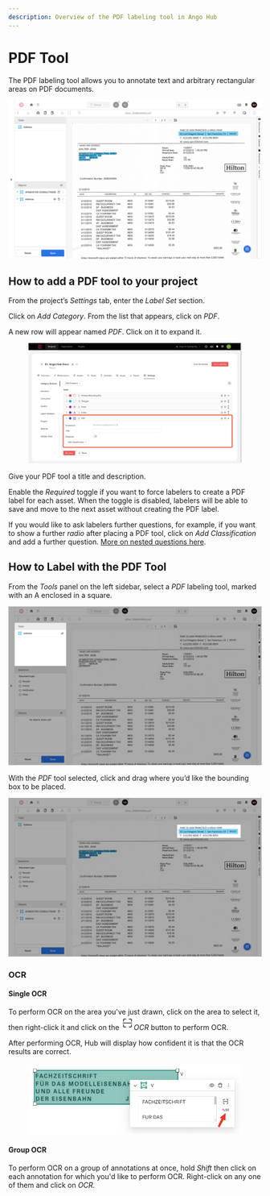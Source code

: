 ```yaml
---
description: Overview of the PDF labeling tool in Ango Hub
---
```


# PDF Tool

The PDF labeling tool allows you to annotate text and arbitrary rectangular areas on PDF documents.

![](<../../.gitbook/assets/image (112).png>)

## How to add a PDF tool to your project <a href="#how-to-add-a-pdf-tool-to-your-project" id="how-to-add-a-pdf-tool-to-your-project"></a>

From the project’s _Settings_ tab, enter the _Label Set_ section.

Click on _Add Category_. From the list that appears, click on _PDF_.

A new row will appear named _PDF_. Click on it to expand it.

<figure><img src="../../.gitbook/assets/image (1) (3).png" alt=""><figcaption></figcaption></figure>

Give your PDF tool a title and description.

Enable the _Required_ toggle if you want to force labelers to create a PDF label for each asset. When the toggle is disabled, labelers will be able to save and move to the next asset without creating the PDF label.

If you would like to ask labelers further questions, for example, if you want to show a further _radio_ after placing a PDF tool, click on _Add Classification_ and add a further question. [More on nested questions here](nested-classifications.md).

## How to Label with the PDF Tool <a href="#how-to-label-with-the-pdf-tool" id="how-to-label-with-the-pdf-tool"></a>

From the _Tools_ panel on the left sidebar, select a _PDF_ labeling tool, marked with an A enclosed in a square.

![](<../../.gitbook/assets/image (169).png>)

With the _PDF_ tool selected, click and drag where you’d like the bounding box to be placed.

![](<../../.gitbook/assets/image (265).png>)

### OCR

#### Single OCR

To perform OCR on the area you've just drawn, click on the area to select it, then right-click it and click on the ![](<../../.gitbook/assets/image (3) (3).png>)_OCR_ button to perform OCR.

After performing OCR, Hub will display how confident it is that the OCR results are correct.

<figure><img src="../../.gitbook/assets/image (2) (2).png" alt=""><figcaption></figcaption></figure>

#### Group OCR

To perform OCR on a group of annotations at once, hold _Shift_ then click on each annotation for which you'd like to perform OCR. Right-click on any one of them and click on _OCR._
